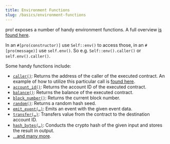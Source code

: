 ```yaml
---
title: Environment Functions
slug: /basics/environment-functions
---
```


pro! exposes a number of handy environment functions.
A full overview [is found here](https://tetcoin.github.io/pro/pro_env/#functions).

In an `#[pro(constructor)]`  use `Self::env()` to access those,
in an `#[pro(message)]` use `self.env()`.
So e.g. `Self::env().caller()` or `self.env().caller()`.

Some handy functions include:

* [`caller()`](https://tetcoin.github.io/pro/pro_env/fn.caller.html): Returns the address of the caller of the executed contract. An example
of how to utilize this particular call is [found here](/datastructures/hashmap#contract-caller).
* [`account_id()`](https://tetcoin.github.io/pro/pro_env/fn.account_id.html): Returns the account ID of the executed contract.
* [`balance()`](https://tetcoin.github.io/pro/pro_env/fn.balance.html): Returns the balance of the executed contract.
* [`block_number()`](https://tetcoin.github.io/pro/pro_env/fn.block_number.html): Returns the current block number.
* [`random()`](https://tetcoin.github.io/pro/pro_env/fn.random.html): Returns a random hash seed.
* [`emit_event(…)`](https://tetcoin.github.io/pro/pro_env/fn.emit_event.html): Emits an event with the given event data.
* [`transfer(…)`](https://tetcoin.github.io/pro/pro_env/fn.transfer.html): Transfers value from the contract to the destination account ID.
* [`hash_bytes(…)`](https://tetcoin.github.io/pro/pro_env/fn.hash_bytes.html): Conducts the crypto hash of the given input and stores the result in output.
* […and many more](https://tetcoin.github.io/pro/pro_env/#functions).
